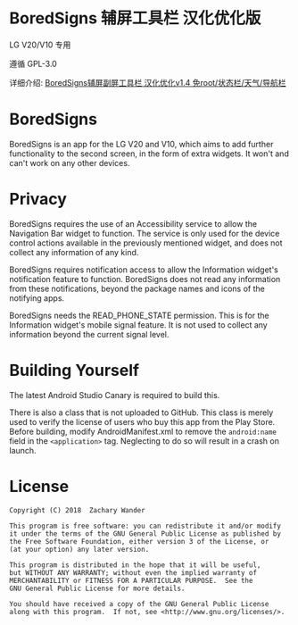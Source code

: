 # BoredSigns 辅屏工具栏 汉化优化版
LG V20/V10 专用

遵循 GPL-3.0

详细介绍: [BoredSigns辅屏副屏工具栏 汉化优化v1.4 免root/状态栏/天气/导航栏](http://bbs.gfan.com/android-9361541-1-1.html)

# BoredSigns
BoredSigns is an app for the LG V20 and V10, which aims to add further functionality to the second screen, in the form of extra widgets.
It won't and can't work on any other devices.

# Privacy
BoredSigns requires the use of an Accessibility service to allow the Navigation Bar widget to function. The service is only used for the device control actions available in the previously mentioned widget, and does not collect any information of any kind.

BoredSigns requires notification access to allow the Information widget's notification feature to function. BoredSigns does not read any information from these notifications, beyond the package names and icons of the notifying apps.

BoredSigns needs the READ_PHONE_STATE permission. This is for the Information widget's mobile signal feature. It is not used to collect any information beyond the current signal level.

# Building Yourself
The latest Android Studio Canary is required to build this.

There is also a class that is not uploaded to GitHub. This class is merely used to verify the license of users who buy this app from the Play Store. Before building, modify AndroidManifest.xml to remove the `android:name` field in the `<application>` tag. Neglecting to do so will result in a crash on launch.

# License

    Copyright (C) 2018  Zachary Wander

    This program is free software: you can redistribute it and/or modify
    it under the terms of the GNU General Public License as published by
    the Free Software Foundation, either version 3 of the License, or
    (at your option) any later version.

    This program is distributed in the hope that it will be useful,
    but WITHOUT ANY WARRANTY; without even the implied warranty of
    MERCHANTABILITY or FITNESS FOR A PARTICULAR PURPOSE.  See the
    GNU General Public License for more details.

    You should have received a copy of the GNU General Public License
    along with this program.  If not, see <http://www.gnu.org/licenses/>.


